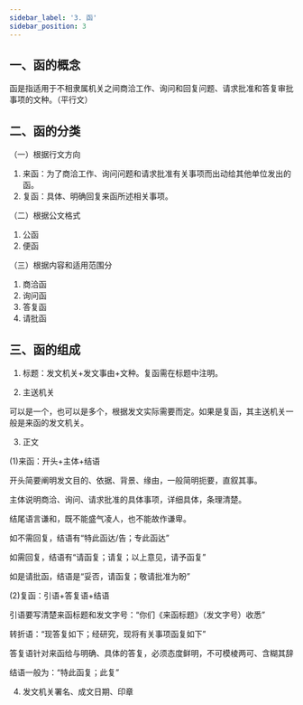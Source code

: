 ```yaml
---
sidebar_label: '3. 函'
sidebar_position: 3
---
```


## 一、函的概念

函是指适用于不相隶属机关之间商洽工作、询问和回复问题、请求批准和答复审批事项的文种。（平行文）

## 二、函的分类

（一）根据行文方向

1. 来函：为了商洽工作、询问问题和请求批准有关事项而出动给其他单位发出的函。
2. 复函：具体、明确回复来函所述相关事项。

（二）根据公文格式

1. 公函
2. 便函

（三）根据内容和适用范围分

1. 商洽函
2. 询问函
3. 答复函
4. 请批函

## 三、函的组成

1. 标题：发文机关+发文事由+文种。复函需在标题中注明。

2. 主送机关

可以是一个，也可以是多个，根据发文实际需要而定。如果是复函，其主送机关一般是来函的发文机关。

3. 正文

(1)来函：开头+主体+结语

开头简要阐明发文目的、依据、背景、缘由，一般简明扼要，直叙其事。

主体说明商洽、询问、请求批准的具体事项，详细具体，条理清楚。

结尾语言谦和，既不能盛气凌人，也不能故作谦卑。

如不需回复，结语有“特此函达/告；专此函达”

如需回复，结语有“请函复；请复；以上意见，请予函复”

如是请批函，结语是“妥否，请函复；敬请批准为盼”

(2)复函：引语+答复语+结语

引语要写清楚来函标题和发文字号：“你们《来函标题》（发文字号）收悉”

转折语：“现答复如下；经研究，现将有关事项函复如下”

答复语针对来函给与明确、具体的答复，必须态度鲜明，不可模棱两可、含糊其辞

结语一般为：“特此函复；此复”

4. 发文机关署名、成文日期、印章